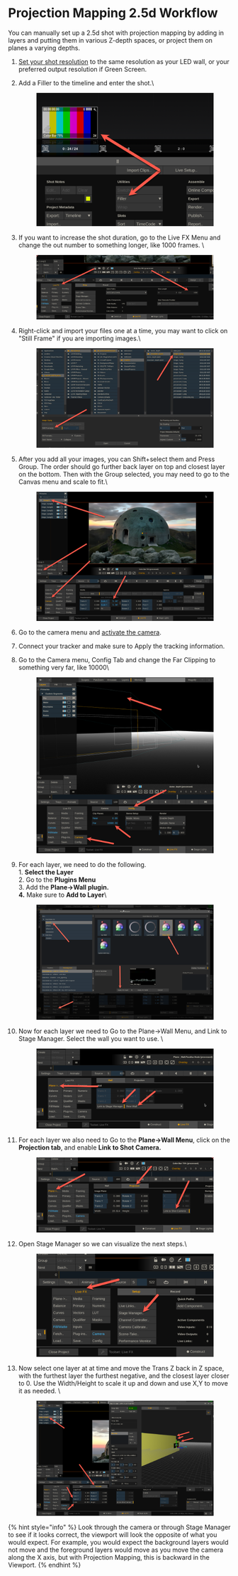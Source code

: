 # Projection Mapping 2.5d Workflow

You can manually set up a 2.5d shot with projection mapping by adding in layers and putting them in various Z-depth spaces, or project them on planes a varying depths. &#x20;

1. [Set your shot resolution](../getting-started/the-basics/change-shot-framerate-and-resolution.md) to the same resolution as your LED wall, or your preferred output resolution if Green Screen.&#x20;
2.  Add a Filler to the timeline and enter the shot.\


    <figure><img src="../.gitbook/assets/image (5) (1) (1).png" alt=""><figcaption></figcaption></figure>
3.  If you want to increase the shot duration, go to the Live FX Menu and change the out number to something longer, like 1000 frames. \


    <figure><img src="../.gitbook/assets/image (1) (1) (1) (1).png" alt=""><figcaption></figcaption></figure>


4.  Right-click and import your files one at a time, you may want to click on "Still Frame" if you are importing images.\


    <figure><img src="../.gitbook/assets/image (2) (1) (1) (1).png" alt=""><figcaption></figcaption></figure>


5.  After you add all your images, you can Shift+select them and Press Group. The order should go further back layer on top and closest layer on the bottom. Then with the Group selected, you may need to go to the Canvas menu and scale to fit.\


    <figure><img src="../.gitbook/assets/image (3) (1) (1) (1).png" alt=""><figcaption></figcaption></figure>


6. Go to the camera menu and [activate the camera](../getting-started/the-basics/general-tips.md#activate-the-camera).
7. Connect your tracker and make sure to Apply the tracking information.
8.  Go to the Camera menu, Config Tab and change the Far Clipping to something very far, like 10000\


    <figure><img src="../.gitbook/assets/image (244).png" alt=""><figcaption></figcaption></figure>
9.  For each layer, we need to do the following. \
    1\. **Select the Layer** \
    2\. Go to the **Plugins Menu** \
    3\. Add the **Plane->Wall plugin.**\
    **4.** Make sure to **Add to Layer**\


    <figure><img src="../.gitbook/assets/image (247).png" alt=""><figcaption></figcaption></figure>


10. Now for each layer we need to Go to the Plane->Wall Menu, and Link to Stage Manager. Select the wall you want to use. \


    <figure><img src="../.gitbook/assets/image (248).png" alt=""><figcaption></figcaption></figure>


11. For each layer we also need to Go to the **Plane->Wall Menu**, click on the **Projection tab**, and enable **Link to Shot Camera.**

    <figure><img src="../.gitbook/assets/image (249).png" alt=""><figcaption></figcaption></figure>


12. Open Stage Manager so we can visualize the next steps.\


    <figure><img src="../.gitbook/assets/image (250).png" alt=""><figcaption></figcaption></figure>


13. Now select one layer at at time and move the Trans Z back in Z space, with the furthest layer the furthest negative, and the closest layer closer to 0. Use the Width/Height to scale it up and down and use X,Y to move it as needed. \


    <figure><img src="../.gitbook/assets/image (251).png" alt=""><figcaption></figcaption></figure>



{% hint style="info" %}
Look through the camera or through Stage Manager to see if it looks correct, the viewport will look the opposite of what you would expect. For example, you would expect the background layers would not move and the foreground layers would move as you move the camera along the X axis, but with Projection Mapping, this is backward in the Viewport.
{% endhint %}

